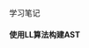 <!--
 * @Description: 
 * @Version: 1.0
 * @Autor: daun
 * @Date: 2021-02-27 22:55:52
 * @LastEditors: duan
 * @LastEditTime: 2021-03-15 11:56:52
-->
学习笔记
#### 使用LL算法构建AST
